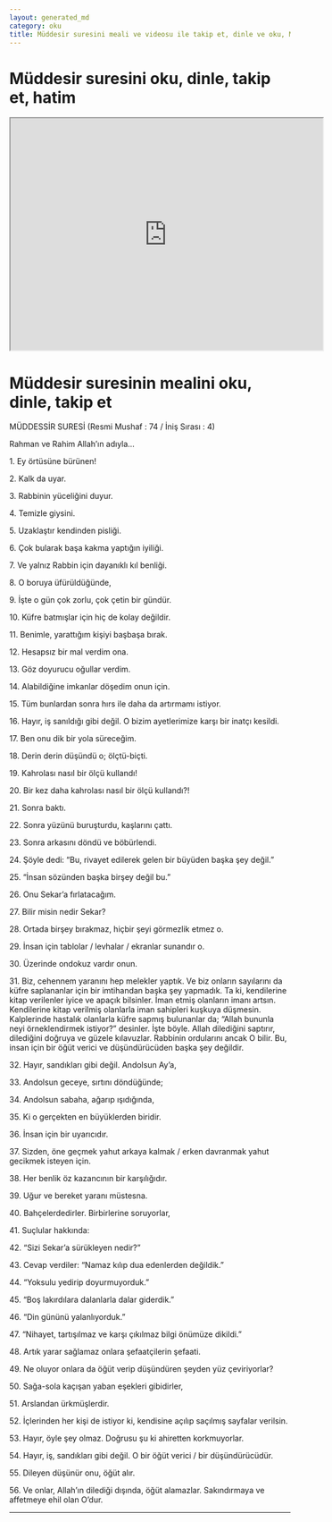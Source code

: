 ```yaml
---
layout: generated_md
category: oku
title: Müddesir suresini meali ve videosu ile takip et, dinle ve oku, Müddesir dinle, Müddesir meali, hatim dinle, hatim yap.
---
```


<div class="container">
  <div class="row">
    <div class="col-lg-12">
      <h1>Müddesir suresini oku, dinle, takip et, hatim</h1>
      <div class="div-youtube-embed">
        <iframe width="560" height="415" src="https://www.youtube.com/embed/">frameborder="0" allowfullscreen></iframe>
      </div>
    </div>
  </div>

  <div class="row">
    <div class="col-lg-12">
      <h1>Müddesir suresinin mealini oku, dinle, takip et</h1>
      <div><p></p><p></p><p>MÜDDESSİR SURESİ (Resmi Mushaf : 74 / İniş Sırası : 4)</p><p>Rahman ve Rahim Allah’ın adıyla…</p><p></p><p></p><p>1. Ey örtüsüne bürünen!</p><p></p><p></p><p>2. Kalk da uyar.</p><p></p><p></p><p>3. Rabbinin yüceliğini duyur.</p><p></p><p></p><p>4. Temizle giysini.</p><p></p><p></p><p>5. Uzaklaştır kendinden pisliği.</p><p></p><p></p><p>6. Çok bularak başa kakma yaptığın iyiliği.</p><p></p><p></p><p>7. Ve yalnız Rabbin için dayanıklı kıl benliği.</p><p></p><p></p><p>8. O boruya üfürüldüğünde,</p><p></p><p></p><p>9. İşte o gün çok zorlu, çok çetin bir gündür.</p><p></p><p></p><p>10. Küfre batmışlar için hiç de kolay değildir.</p><p></p><p></p><p>11. Benimle, yarattığım kişiyi başbaşa bırak.</p><p></p><p></p><p>12. Hesapsız bir mal verdim ona.</p><p></p><p></p><p>13. Göz doyurucu oğullar verdim.</p><p></p><p></p><p>14. Alabildiğine imkanlar döşedim onun için.</p><p></p><p></p><p>15. Tüm bunlardan sonra hırs ile daha da artırmamı istiyor.</p><p></p><p></p><p>16. Hayır, iş sanıldığı gibi değil. O bizim ayetlerimize karşı bir inatçı kesildi.</p><p></p><p></p><p>17. Ben onu dik bir yola süreceğim.</p><p></p><p></p><p>18. Derin derin düşündü o; ölçtü-biçti.</p><p></p><p></p><p>19. Kahrolası nasıl bir ölçü kullandı!</p><p></p><p></p><p>20. Bir kez daha kahrolası nasıl bir ölçü kullandı?!</p><p></p><p></p><p>21. Sonra baktı.</p><p></p><p></p><p>22. Sonra yüzünü buruşturdu, kaşlarını çattı.</p><p></p><p></p><p>23. Sonra arkasını döndü ve böbürlendi.</p><p></p><p></p><p>24. Şöyle dedi: “Bu, rivayet edilerek gelen bir büyüden başka şey değil.”</p><p></p><p></p><p>25. “İnsan sözünden başka birşey değil bu.”</p><p></p><p></p><p>26. Onu Sekar’a fırlatacağım.</p><p></p><p></p><p>27. Bilir misin nedir Sekar?</p><p></p><p></p><p>28. Ortada birşey bırakmaz, hiçbir şeyi görmezlik etmez o.</p><p></p><p></p><p>29. İnsan için tablolar / levhalar / ekranlar sunandır o.</p><p></p><p></p><p>30. Üzerinde ondokuz vardır onun.</p><p></p><p></p><p>31. Biz, cehennem yaranını hep melekler yaptık. Ve biz onların sayılarını da küfre saplananlar için bir imtihandan başka şey yapmadık. Ta ki, kendilerine kitap verilenler iyice ve apaçık bilsinler. İman etmiş olanların imanı artsın. Kendilerine kitap verilmiş olanlarla iman sahipleri kuşkuya düşmesin. Kalplerinde hastalık olanlarla küfre sapmış bulunanlar da; “Allah bununla neyi örneklendirmek istiyor?” desinler. İşte böyle. Allah dilediğini saptırır, dilediğini doğruya ve güzele kılavuzlar. Rabbinin ordularını ancak O bilir. Bu, insan için bir öğüt verici ve düşündürücüden başka şey değildir.</p><p></p><p></p><p>32. Hayır, sandıkları gibi değil. Andolsun Ay’a,</p><p></p><p></p><p>33. Andolsun geceye, sırtını döndüğünde;</p><p></p><p></p><p>34. Andolsun sabaha, ağarıp ışıdığında,</p><p></p><p></p><p>35. Ki o gerçekten en büyüklerden biridir.</p><p></p><p></p><p>36. İnsan için bir uyarıcıdır.</p><p></p><p></p><p>37. Sizden, öne geçmek yahut arkaya kalmak / erken davranmak yahut gecikmek isteyen için.</p><p></p><p></p><p>38. Her benlik öz kazancının bir karşılığıdır.</p><p></p><p></p><p>39. Uğur ve bereket yaranı müstesna.</p><p></p><p></p><p>40. Bahçelerdedirler. Birbirlerine soruyorlar,</p><p></p><p></p><p>41. Suçlular hakkında:</p><p></p><p></p><p>42. “Sizi Sekar’a sürükleyen nedir?”</p><p></p><p></p><p>43. Cevap verdiler: “Namaz kılıp dua edenlerden değildik.”</p><p></p><p></p><p>44. “Yoksulu yedirip doyurmuyorduk.”</p><p></p><p></p><p>45. “Boş lakırdılara dalanlarla dalar giderdik.”</p><p></p><p></p><p>46. “Din gününü yalanlıyorduk.”</p><p></p><p></p><p>47. “Nihayet, tartışılmaz ve karşı çıkılmaz bilgi önümüze dikildi.”</p><p></p><p></p><p>48. Artık yarar sağlamaz onlara şefaatçilerin şefaati.</p><p></p><p></p><p>49. Ne oluyor onlara da öğüt verip düşündüren şeyden yüz çeviriyorlar?</p><p></p><p></p><p>50. Sağa-sola kaçışan yaban eşekleri gibidirler,</p><p></p><p></p><p>51. Arslandan ürkmüşlerdir.</p><p></p><p></p><p>52. İçlerinden her kişi de istiyor ki, kendisine açılıp saçılmış sayfalar verilsin.</p><p></p><p></p><p>53. Hayır, öyle şey olmaz. Doğrusu şu ki ahiretten korkmuyorlar.</p><p></p><p></p><p>54. Hayır, iş, sandıkları gibi değil. O bir öğüt verici / bir düşündürücüdür.</p><p></p><p></p><p>55. Dileyen düşünür onu, öğüt alır.</p><p></p><p></p><p>56. Ve onlar, Allah’ın dilediği dışında, öğüt alamazlar. Sakındırmaya ve affetmeye ehil olan O’dur.</p><p></p><p></p></div>
    </div>
  </div>
</div>
<hr />